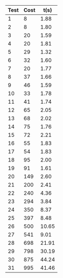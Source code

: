 | Test  | Cost      | t(s)  |
|------|-------------|------------|
| 1    | 8 | 1.88 |
| 2    | 8 | 1.80 |
| 3    | 20 | 1.59 |
| 4    | 20 | 1.81 |
| 5    | 29 | 1.32 |
| 6    | 32 | 1.60 |
| 7    | 20 | 1.77 |
| 8    | 37 | 1.66 |
| 9    | 46 | 1.59 |
| 10   | 33 | 1.78 |
| 11   | 41 | 1.74 |
| 12   | 65 | 2.05 |
| 13   | 68 | 2.02 |
| 14   | 75 | 1.76 |
| 15   | 72 | 2.21 |
| 16   | 55 | 1.83 |
| 17   | 54 | 1.83 |
| 18   | 95 | 2.00 |
| 19   | 91 | 1.61 |
| 20   | 149 | 2.60 |
| 21   | 200 | 2.41 |
| 22   | 240 | 4.36 |
| 23   | 294 | 3.84 |
| 24   | 350 | 8.37 |
| 25   | 397 | 8.48 |
| 26   | 500 | 10.65 |
| 27   | 541 | 9.01 |
| 28   | 698 | 21.91 |
| 29   | 798 | 30.19 |
| 30   | 875 | 44.24 |
| 31   | 995 | 41.46 |
